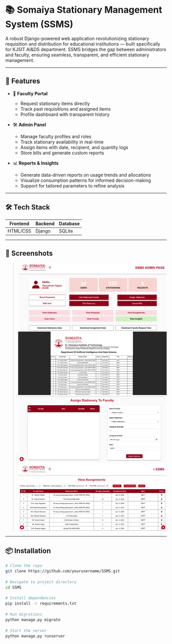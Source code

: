 # 📚 Somaiya Stationary Management System (SSMS)

A robust Django-powered web application revolutionizing stationary requisition and distribution for educational institutions — built specifically for KJSIT AI&DS department. SSMS bridges the gap between administrators and faculty, ensuring seamless, transparent, and efficient stationary management.

---

## 🚀 Features

- 📝 **Faculty Portal**
  - Request stationary items directly
  - Track past requisitions and assigned items
  - Profile dashboard with transparent history

- 🛠️ **Admin Panel**
  - Manage faculty profiles and roles
  - Track stationary availability in real-time
  - Assign items with date, recipient, and quantity logs
  - Store bills and generate custom reports

- 📊 **Reports & Insights**
  - Generate data-driven reports on usage trends and allocations
  - Visualize consumption patterns for informed decision-making
  - Support for tailored parameters to refine analysis

---

## 🛠️ Tech Stack

| Frontend | Backend | Database |
|----------|---------|----------|
| HTML/CSS | Django  | SQLite   |

---

## 📸 Screenshots  
> ![Dashboard Screenshot](https://github.com/tanushreehajare/SSMS/blob/9be296b2f1b49d1701142650965b8c14842dfaa5/Dashboard.png)  
> ![Report Generation](https://github.com/tanushreehajare/SSMS/blob/24feb5e229bc0ee735b0a8d444e6ce06a03fe677/Report.png)
> ![Assignment](https://github.com/tanushreehajare/SSMS/blob/24feb5e229bc0ee735b0a8d444e6ce06a03fe677/Assignment)
> ![Data](https://github.com/tanushreehajare/SSMS/blob/51d63c8135c2130c99610732dee3255323863e45/Data.png)

---

## 📦 Installation

```bash
# Clone the repo
git clone https://github.com/yourusername/SSMS.git

# Navigate to project directory
cd SSMS

# Install dependencies
pip install -r requirements.txt

# Run migrations
python manage.py migrate

# Start the server
python manage.py runserver

